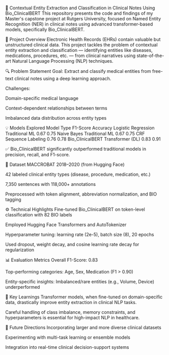 🧠 Contextual Entity Extraction and Classification in Clinical Notes Using Bio_ClinicalBERT
This repository presents the code and findings of my Master's capstone project at Rutgers University, focused on Named Entity Recognition (NER) in clinical notes using advanced transformer-based models, specifically Bio_ClinicalBERT.

📌 Project Overview
Electronic Health Records (EHRs) contain valuable but unstructured clinical data. This project tackles the problem of contextual entity extraction and classification — identifying entities like diseases, medications, procedures, etc. — from clinical narratives using state-of-the-art Natural Language Processing (NLP) techniques.

🔍 Problem Statement
Goal: Extract and classify medical entities from free-text clinical notes using a deep learning approach.

Challenges:

Domain-specific medical language

Context-dependent relationships between terms

Imbalanced data distribution across entity types

💡 Models Explored
Model	Type	F1-Score	Accuracy
Logistic Regression	Traditional ML	0.67	0.75
Naive Bayes	Traditional ML	0.67	0.75
CRF	Sequence Labeling	0.76	0.78
Bio_ClinicalBERT	Transformer (DL)	0.83	0.91

✅ Bio_ClinicalBERT significantly outperformed traditional models in precision, recall, and F1-score.

🧬 Dataset
MACCROBAT 2018–2020 (from Hugging Face)

42 labeled clinical entity types (disease, procedure, medication, etc.)

7,350 sentences with 118,000+ annotations

Preprocessed with token alignment, abbreviation normalization, and BIO tagging

⚙️ Technical Highlights
Fine-tuned Bio_ClinicalBERT on token-level classification with 82 BIO labels

Employed Hugging Face Transformers and AutoTokenizer

Hyperparameter tuning: learning rate (2e-5), batch size (8), 20 epochs

Used dropout, weight decay, and cosine learning rate decay for regularization

📊 Evaluation Metrics
Overall F1-Score: 0.83

Top-performing categories: Age, Sex, Medication (F1 > 0.90)

Entity-specific insights: Imbalanced/rare entities (e.g., Volume, Device) underperformed

🧠 Key Learnings
Transformer models, when fine-tuned on domain-specific data, drastically improve entity extraction in clinical NLP tasks.

Careful handling of class imbalance, memory constraints, and hyperparameters is essential for high-impact NLP in healthcare.

🚀 Future Directions
Incorporating larger and more diverse clinical datasets

Experimenting with multi-task learning or ensemble models

Integration into real-time clinical decision-support systems
